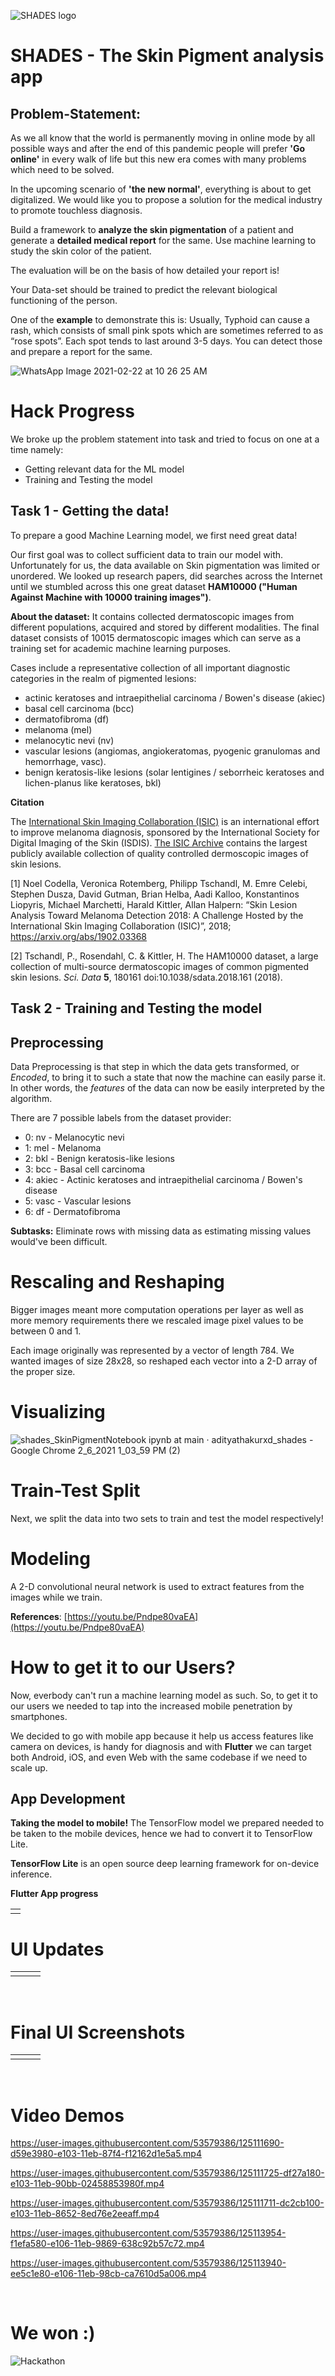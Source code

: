 ![SHADES logo](https://user-images.githubusercontent.com/53579386/107047442-d3028580-67ed-11eb-9e77-f360dc352e12.png)

# SHADES - The Skin Pigment analysis app

## Problem-Statement:

As we all know that the world is permanently moving in online mode by all possible ways and after the end of this pandemic people will prefer **'Go online'** in every walk of life but this new era comes with many problems which need to be solved.

In the upcoming scenario of **'the new normal'**, everything is about to get digitalized. We would like you to propose a solution for the medical industry to promote touchless diagnosis.

Build a framework to **analyze the skin pigmentation** of a patient and generate a **detailed medical report** for the same. Use machine learning to study the skin color of the patient.

The evaluation will be on the basis of how detailed your report is!

Your Data-set should be trained to predict the relevant biological functioning of the person.

One of the **example** to demonstrate this is: Usually, Typhoid can cause a rash, which consists of small pink spots which are sometimes referred to as “rose spots”. Each spot tends to last around 3-5 days. You can detect those and prepare a report for the same.

![WhatsApp Image 2021-02-22 at 10 26 25 AM](https://user-images.githubusercontent.com/53579386/108664474-d89fe100-74f8-11eb-9b31-351a6193eb12.jpeg)


# Hack Progress
We broke up the problem statement into task and tried to focus on one at a time namely:

 - Getting relevant data for the ML model
 - Training and Testing the model

## Task 1 - Getting the data!
To prepare a good Machine Learning model, we first need great data!

Our first goal was to collect sufficient data to train our model with. Unfortunately for us, the data available on Skin pigmentation was limited or unordered. We looked up research papers, did searches across the Internet until we stumbled across this one great dataset **HAM10000 ("Human Against Machine with 10000 training images")**. 

**About the dataset:**
It contains collected dermatoscopic images from different populations, acquired and stored by different modalities. The final dataset consists of 10015 dermatoscopic images which can serve as a training set for academic machine learning purposes. 

Cases include a representative collection of all important diagnostic categories in the realm of pigmented lesions: 

 - actinic keratoses and intraepithelial carcinoma / Bowen's disease (akiec)
 - basal cell carcinoma (bcc)
 - dermatofibroma (df)
 - melanoma (mel)
 - melanocytic nevi (nv)
 - vascular lesions (angiomas, angiokeratomas, pyogenic granulomas and hemorrhage, vasc).
 -  benign keratosis-like lesions (solar lentigines / seborrheic keratoses and lichen-planus like keratoses, bkl)

**Citation**

The [International Skin Imaging Collaboration (ISIC)](https://isdis.net/isic-project) is an international effort to improve melanoma diagnosis, sponsored by the International Society for Digital Imaging of the Skin (ISDIS). [The ISIC Archive](https://isic-archive.com/) contains the largest publicly available collection of quality controlled dermoscopic images of skin lesions.

[1] Noel Codella, Veronica Rotemberg, Philipp Tschandl, M. Emre Celebi, Stephen Dusza, David Gutman, Brian Helba, Aadi Kalloo, Konstantinos Liopyris, Michael Marchetti, Harald Kittler, Allan Halpern: “Skin Lesion Analysis Toward Melanoma Detection 2018: A Challenge Hosted by the International Skin Imaging Collaboration (ISIC)”, 2018; https://arxiv.org/abs/1902.03368

[2] Tschandl, P., Rosendahl, C. & Kittler, H. The HAM10000 dataset, a large collection of multi-source dermatoscopic images of common pigmented skin lesions.  _Sci. Data_ **5**, 180161 doi:10.1038/sdata.2018.161 (2018).

## Task 2 - Training and Testing the model

## Preprocessing
Data Preprocessing is that step in which the data gets transformed, or _Encoded_, to bring it to such a state that now the machine can easily parse it. In other words, the _features_ of the data can now be easily interpreted by the algorithm.

There are 7 possible labels from the dataset provider:

-   0: nv - Melanocytic nevi
-   1: mel - Melanoma
-   2: bkl - Benign keratosis-like lesions
-   3: bcc - Basal cell carcinoma
-   4: akiec - Actinic keratoses and intraepithelial carcinoma / Bowen's disease
-   5: vasc - Vascular lesions
-   6: df - Dermatofibroma

**Subtasks:**
Eliminate rows with missing data as estimating missing values would've been difficult.

# Rescaling and Reshaping
Bigger images meant more computation operations per layer as well as more memory requirements there we rescaled image pixel values to be between 0 and 1.

Each image originally was represented by a vector of length 784.
We wanted images of size 28x28, so reshaped each vector into a 2-D array of the proper size.

# Visualizing

![shades_SkinPigmentNotebook ipynb at main · adityathakurxd_shades - Google Chrome 2_6_2021 1_03_59 PM (2)](https://user-images.githubusercontent.com/53579386/107112220-f70ca800-687b-11eb-8fd1-71a95a48baf6.png)

# Train-Test Split
Next, we split the data into two sets to train and test the model respectively!

# Modeling
A 2-D convolutional neural network is used to extract features from the images while we train. 

**References**: [https://youtu.be/Pndpe80vaEA](https://youtu.be/Pndpe80vaEA)

# How to get it to our Users?
Now, everbody can't run a machine learning model as such. So, to get it to our users we needed to tap into the increased mobile penetration by smartphones.

We decided to go with mobile app because it help us access features like camera on devices, is handy for diagnosis and with **Flutter** we can target both Android, iOS, and even Web with the same codebase if we need to scale up.

## App Development

**Taking the model to mobile!** 
The TensorFlow model we prepared needed to be taken to the mobile devices, hence we had to convert it to TensorFlow Lite.

**TensorFlow Lite** is an open source deep learning framework for on-device inference.

**Flutter App progress**

<table>
        <tr>
          <td>
            <img src="https://user-images.githubusercontent.com/53579386/107112720-b020b180-687f-11eb-8f96-63b7fc9078a6.jpeg" alt="">
          </td>
        </tr>
</table>


# UI Updates

<table>
        <tr>
          <td>
            <img src="https://user-images.githubusercontent.com/53579386/107137006-3dbada80-692e-11eb-9d74-ccd47af30b19.jpeg" alt="">
          </td>
          <td>
            <img src="https://user-images.githubusercontent.com/53579386/107137007-3eec0780-692e-11eb-97b6-1b8edeb98061.jpeg" alt="">
          </td>
          <td>
            <img src="https://user-images.githubusercontent.com/53579386/107137009-3f849e00-692e-11eb-9054-12c4f604487c.jpeg" alt="">
          </td>
        </tr>
</table>
<br>

# Final UI Screenshots

<table>
        <tr>
          <td>
            <img src="https://user-images.githubusercontent.com/53579386/107155563-22d47e80-699f-11eb-9ff0-bdb16b24fce5.jpeg" alt="">
          </td>
          <td>
            <img src="https://user-images.githubusercontent.com/53579386/107155564-2405ab80-699f-11eb-92a7-5292a434ca4f.jpeg" alt="">
          </td>
          <td>
            <img src="https://user-images.githubusercontent.com/53579386/107155565-2536d880-699f-11eb-9b1b-35922a6c41b9.jpeg" alt="">
          </td>
        </tr>
</table>
<br>

# Video Demos

https://user-images.githubusercontent.com/53579386/125111690-d59e3980-e103-11eb-87f4-f12162d1e5a5.mp4

https://user-images.githubusercontent.com/53579386/125111725-df27a180-e103-11eb-90bb-02458853980f.mp4

https://user-images.githubusercontent.com/53579386/125111711-dc2cb100-e103-11eb-8652-8ed76e2eeaff.mp4

https://user-images.githubusercontent.com/53579386/125113954-f1efa580-e106-11eb-9869-638c92b57c72.mp4

https://user-images.githubusercontent.com/53579386/125113940-ee5c1e80-e106-11eb-98cb-ca7610d5a006.mp4

<br>

# We won :)

![Hackathon](https://user-images.githubusercontent.com/53579386/115972809-3dfe6580-a56e-11eb-9970-fb109e1b511d.png)

